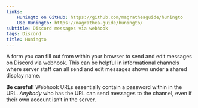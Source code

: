 ```yaml
---
links:
    Huningto on GitHub: https://github.com/magratheaguide/huningto
    Use Huningto: https://magrathea.guide/huningto/
subtitle: Discord messages via webhook
tags: Discord
title: Huningto
---
```


A form you can fill out from within your browser to send and edit messages on Discord via webhook. This can be helpful in informational channels where server staff can all send and edit messages shown under a shared display name.

**Be careful!** Webhook URLs essentially contain a password within in the URL. _Anybody_ who has the URL can send messages to the channel, even if their own account isn’t in the server.
